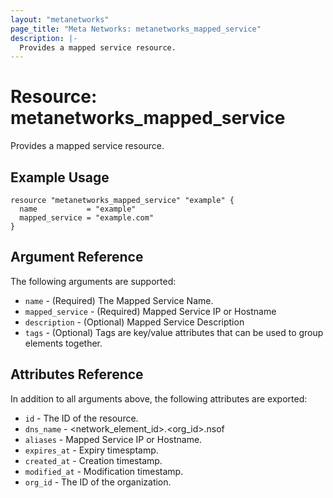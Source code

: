 ```yaml
---
layout: "metanetworks"
page_title: "Meta Networks: metanetworks_mapped_service"
description: |-
  Provides a mapped service resource.
---
```


# Resource: metanetworks_mapped_service

Provides a mapped service resource.

## Example Usage

```hcl
resource "metanetworks_mapped_service" "example" {
  name           = "example"
  mapped_service = "example.com"
}
```

## Argument Reference

The following arguments are supported:

* `name` - (Required) The Mapped Service Name.
* `mapped_service` - (Required) Mapped Service IP or Hostname
* `description` - (Optional) Mapped Service Description
* `tags` - (Optional) Tags are key/value attributes that can be used to group elements together.

## Attributes Reference

In addition to all arguments above, the following attributes are exported:

* `id` - The ID of the resource.
* `dns_name` - <network_element_id>.<org_id>.nsof
* `aliases` - Mapped Service IP or Hostname.
* `expires_at` - Expiry timesptamp.
* `created_at` - Creation timestamp.
* `modified_at` - Modification timestamp.
* `org_id` - The ID of the organization.
